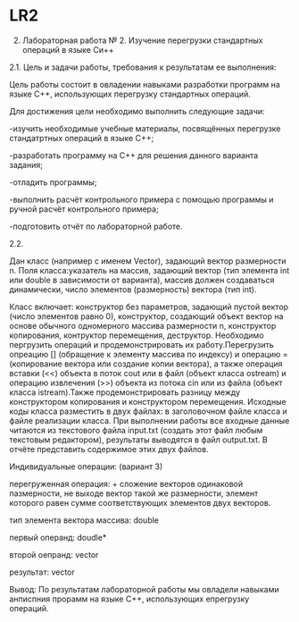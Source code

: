 # LR2

2. Лабораторная работа № 2. Изучение перегрузки стандартных операций в языке Си++ 
 
 2.1. Цель и задачи работы, требования к результатам ее выполнения: 
 
 Цель работы состоит в овладении навыками разработки программ на языке С++, использующих перегрузку стандартных операций.
 
 Для достижения цели необходимо выполнить следующие задачи:
 
 -изучить необходимые учебные материалы, посвящённых перегрузке стандатртных операций в языке С++;
 
 -разработать программу на С++ для решения данного варианта задания;
 
 -отладить программы;
 
 -выполнить расчёт контрольного примера с помощью программы и ручной расчёт контрольного примера;
 
 -подготовить отчёт по лабораторной работе.
 
 2.2.
 
 Дан класс (например с именем Vector), задающий вектор размерности n. Поля класса:указатель на массив, задающий вектор (тип 
элемента int или double в зависимости от варианта), массив должен создаваться динамически, число элементов (размерность) вектора (тип int).
 
 Класс включает: конструктор без параметров, задающий пустой вектор (число элементов равно 0), конструктор, создающий объект вектор на 
основе обычного одномерного массива размерности n, конструктор копирования, контруктор перемещения, деструктор.
Необходимо пергрузить операций и продемонстрировать их работу.Перегрузить опреацию [] (обращение к элементу массива по индексу) и операцию 
= (копирование вектора или создание копии вектора), а также операция вставки (<<) объекта в поток cout или в файл (объект класса ostream)
и операцию извлечения (>>) объекта из потока cin или из файла (объект класса istream).Также продемонстрировать разницу между конструктором
копирования и конструктором перемещения. Исходные коды класса разместить в двух файлах: в заголовочном файле класса и файле реализации 
класса. При выполнении работы все входные данные читаются из текстового файла input.txt (создать этот файл любым текстовым редактором),
результаты выводятся в файл output.txt. В отчёте представить содержимое этих двух файлов.

Индивидуальные операции: (вариант 3)

перегруженная операция: + сложение векторов одинаковой пазмерности, не выходе вектор такой же размерности, элемент которого равен сумме 
соответствующих элементов двух векторов.

тип элемента вектора массива: double

первый операнд: doudle*

второй оепранд: vector

результат: vector

Вывод: По результатам лабораторной работы мы овладели навыками анписпния прорамм на языке С++, использующих епрегрузку операций. 
